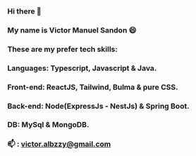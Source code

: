 ### Hi there 👋
### My name is Victor Manuel Sandon 😄
### These are my prefer tech skills:
### Languages: Typescript, Javascript & Java.
### Front-end: ReactJS, Tailwind, Bulma & pure CSS.
### Back-end: Node(ExpressJs - NestJs) & Spring Boot.
### DB: MySql & MongoDB.
### 📫 : victor.albzzy@gmail.com
<!--
**VictorManuelS99/VictorManuelS99** is a ✨ _special_ ✨ repository because its `README.md` (this file) appears on your GitHub profile.

Here are some ideas to get you started:

- 🔭 I’m currently working on ...
- 🌱 I’m currently learning ...
- 👯 I’m looking to collaborate on ...
- 🤔 I’m looking for help with ...
- 💬 Ask me about ...
- 📫 How to reach me: ...
- 😄 Pronouns: ...
- ⚡ Fun fact: ...
-->
